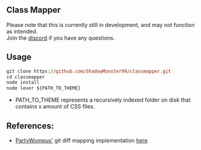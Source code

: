 ## Class Mapper

Please note that this is currently still in development, and may not function as intended. <br>
Join the [discord](https://millennium.web.app/discord) if you have any questions.

## Usage

```ps
git clone https://github.com/ShadowMonster99/classmapper.git
cd classmapper
node install
node lexer ${PATH_TO_THEME}
```
- PATH_TO_THEME represents a recursively indexed folder on disk that contains x amount of CSS files.


## References:
- [PartyWumpus'](https://gist.github.com/PartyWumpus) git diff mapping implementation [here](https://gist.github.com/PartyWumpus/b1bc83b5b29b155e40742d0aa290f0db)
